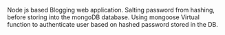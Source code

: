 Node js based Blogging web application.
Salting password from hashing, before storing into the mongoDB database.
Using mongoose Virtual function to authenticate user based on hashed password stored in the DB.
